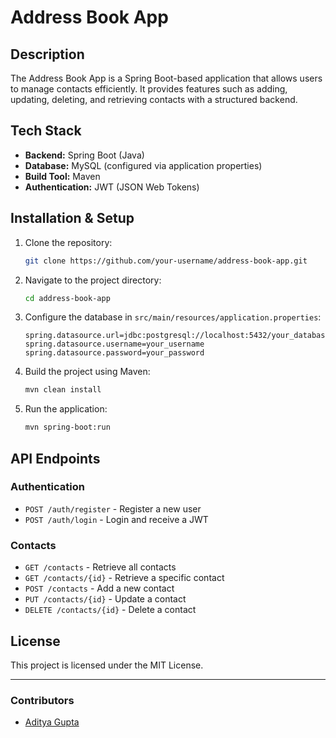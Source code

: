 # Address Book App

## Description
The Address Book App is a Spring Boot-based application that allows users to manage contacts efficiently. It provides features such as adding, updating, deleting, and retrieving contacts with a structured backend.

## Tech Stack
- **Backend:** Spring Boot (Java)
- **Database:** MySQL (configured via application properties)
- **Build Tool:** Maven
- **Authentication:** JWT (JSON Web Tokens)

## Installation & Setup
1. Clone the repository:
   ```sh
   git clone https://github.com/your-username/address-book-app.git
   ```
2. Navigate to the project directory:
   ```sh
   cd address-book-app
   ```
3. Configure the database in `src/main/resources/application.properties`:
   ```properties
   spring.datasource.url=jdbc:postgresql://localhost:5432/your_database
   spring.datasource.username=your_username
   spring.datasource.password=your_password
   ```
4. Build the project using Maven:
   ```sh
   mvn clean install
   ```
5. Run the application:
   ```sh
   mvn spring-boot:run
   ```

## API Endpoints
### Authentication
- `POST /auth/register` - Register a new user
- `POST /auth/login` - Login and receive a JWT

### Contacts
- `GET /contacts` - Retrieve all contacts
- `GET /contacts/{id}` - Retrieve a specific contact
- `POST /contacts` - Add a new contact
- `PUT /contacts/{id}` - Update a contact
- `DELETE /contacts/{id}` - Delete a contact

## License
This project is licensed under the MIT License.

---
### Contributors
- [Aditya Gupta](https://github.com/Aditya1424)


